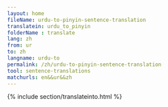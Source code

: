 ```yaml
---
layout: home
fileName: urdu-to-pinyin-sentence-translation
translatein: urdu_to_pinyin
folderName : translate
lang: zh
from: ur
to: zh
langname: urdu-to
permalink: /zh/urdu-to-pinyin-sentence-translation
tool: sentence-translations
matchurls: en&&ur&&zh
---
```

{% include section/translateinto.html %}
